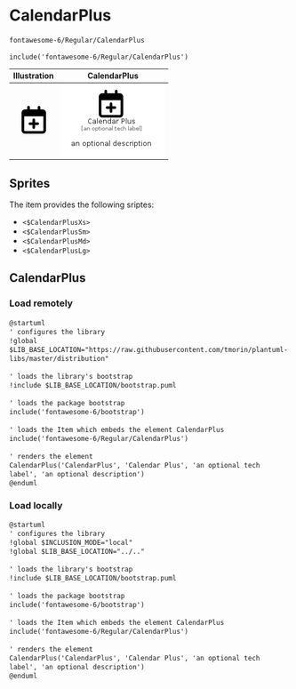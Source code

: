 # CalendarPlus


```text
fontawesome-6/Regular/CalendarPlus
```

```text
include('fontawesome-6/Regular/CalendarPlus')
```



| Illustration | CalendarPlus |
| :---: | :---: |
| ![illustration for Illustration](../../fontawesome-6/Regular/CalendarPlus.png) | ![illustration for CalendarPlus](../../fontawesome-6/Regular/CalendarPlus.Local.png) |



## Sprites
The item provides the following sriptes:

- `<$CalendarPlusXs>`
- `<$CalendarPlusSm>`
- `<$CalendarPlusMd>`
- `<$CalendarPlusLg>`





## CalendarPlus

### Load remotely
```plantuml
@startuml
' configures the library
!global $LIB_BASE_LOCATION="https://raw.githubusercontent.com/tmorin/plantuml-libs/master/distribution"

' loads the library's bootstrap
!include $LIB_BASE_LOCATION/bootstrap.puml

' loads the package bootstrap
include('fontawesome-6/bootstrap')

' loads the Item which embeds the element CalendarPlus
include('fontawesome-6/Regular/CalendarPlus')

' renders the element
CalendarPlus('CalendarPlus', 'Calendar Plus', 'an optional tech label', 'an optional description')
@enduml
```

### Load locally
```plantuml
@startuml
' configures the library
!global $INCLUSION_MODE="local"
!global $LIB_BASE_LOCATION="../.."

' loads the library's bootstrap
!include $LIB_BASE_LOCATION/bootstrap.puml

' loads the package bootstrap
include('fontawesome-6/bootstrap')

' loads the Item which embeds the element CalendarPlus
include('fontawesome-6/Regular/CalendarPlus')

' renders the element
CalendarPlus('CalendarPlus', 'Calendar Plus', 'an optional tech label', 'an optional description')
@enduml
```

